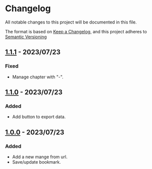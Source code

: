 # Changelog

All notable changes to this project will be documented in this file.

The format is based on [Keep a Changelog](https://keepachangelog.com/en/1.0.0/),
and this project adheres to [Semantic Versioning](https://semver.org/spec/v2.0.0.html)

## [1.1.1] - 2023/07/23

### Fixed

- Manage chapter with "-".

## [1.1.0] - 2023/07/23

### Added

- Add button to export data.

## [1.0.0] - 2023/07/23

### Added

- Add a new mange from url.
- Save/update bookmark.

[1.1.1]: https://github.com/Zorin95670/manga-saver/blob/main/changelog.md#1.1.1
[1.1.0]: https://github.com/Zorin95670/manga-saver/blob/main/changelog.md#1.1.0
[1.0.0]: https://github.com/Zorin95670/manga-saver/blob/main/changelog.md#1.0.0
